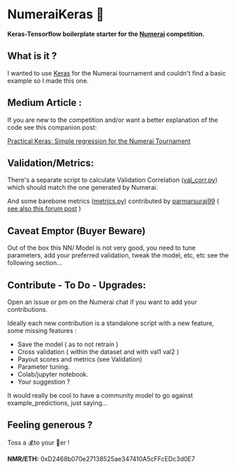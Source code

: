 # NumeraiKeras 🧠

**Keras-Tensorflow boilerplate starter for the [Numerai][d3d768b1]
 competition.**

  [d3d768b1]: https://numer.ai/ "Numerai"


## What is it ?

I wanted to use [Keras][12781e27] for the Numerai tournament and couldn't find a basic example  so I made this one.

  [12781e27]: https://keras.io/ "Keras.io"


## Medium Article :

  If you are new to the competition and/or want a better explanation of the code see this companion post:

  [Practical Keras: Simple regression for the Numerai Tournament ][a0f97d78]


  [a0f97d78]: https://medium.com/@k3no/practical-keras-59c9d18ef6cf "Medium Article"



## Validation/Metrics:

There's a separate script to calculate Validation Correlation ([val_corr.py][cf7ec790]) which should match the one generated by Numerai.

  [cf7ec790]: https://github.com/KenoLeon/NumeraiKeras/blob/master/val_corr.py "validation correlation"


And some barebone metrics ([metrics.py][3f432b7b]) contributed by [parmarsuraj99][790a9a80] ( [see also this forum post][86678643] )

  [3f432b7b]: https://github.com/KenoLeon/NumeraiKeras/blob/master/metrics.py "metrics.py"
  [790a9a80]: https://github.com/parmarsuraj99 "parmarsuraj99"
  [86678643]: https://forum.numer.ai/t/more-metrics-for-ya/636 "metrics numerai"


## Caveat Emptor (Buyer Beware)
Out of the box this NN/ Model is not very good, you need to tune parameters, add your preferred validation, tweak the model, etc, etc  see the following section...   


## Contribute - To Do - Upgrades:

Open an issue or pm on the Numerai chat if you want to add your contributions.

Ideally each new contribution is a standalone script with a new feature, some missing features :

- Save the model ( as to not retrain )
- Cross validation ( within the dataset and with val1 val2 )
- Payout scores and metrics (see Validation)
- Parameter tuning.
- Colab/jupyter notebook.
- Your suggestion ?

It would really be cool to have a community model to go against example_predictions, just saying...



## Feeling generous ?
Toss a 💰to your 🧙‍er !

**NMR/ETH:** 0xD2468b070e27138525ae347410A5cFFcEDc3d0E7
